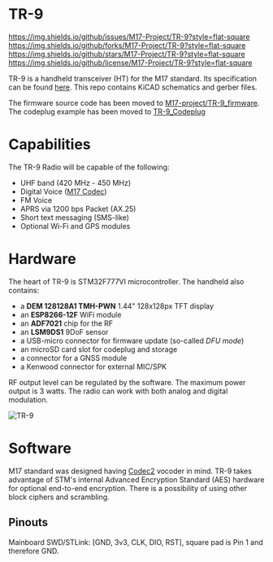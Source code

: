 # TR-9
https://img.shields.io/github/issues/M17-Project/TR-9?style=flat-square
https://img.shields.io/github/forks/M17-Project/TR-9?style=flat-square
https://img.shields.io/github/stars/M17-Project/TR-9?style=flat-square
https://img.shields.io/github/license/M17-Project/TR-9?style=flat-square

TR-9 is a handheld transceiver (HT) for the M17 standard. Its specification can be found [here](https://github.com/sp5wwp/M17_spec).
This repo contains KiCAD schematics and gerber files. 

The firmware source code has been moved to [M17-project/TR-9_firmware](https://github.com/m17-project/TR-9_firmware).
The codeplug example has been moved to [TR-9_Codeplug](https://github.com/M17-Project/codeplug)

# Capabilities
The TR-9 Radio will be capable of the following:
* UHF band (420 MHz - 450 MHz)
* Digital Voice ([M17 Codec](https://docs.m17project.org))
* FM Voice
* APRS via 1200 bps Packet (AX.25)
* Short text messaging (SMS-like)
* Optional Wi-Fi and GPS modules

# Hardware  
The heart of TR-9 is STM32F777VI microcontroller. The handheld also contains:  
*  a **DEM 128128A1 TMH-PWN** 1.44" 128x128px TFT display  
*  an **ESP8266-12F** WiFi module  
*  an **ADF7021** chip for the RF  
*  an **LSM9DS1** 9DoF sensor  
*  a USB-micro connector for firmware update (so-called *DFU mode*)  
*  an microSD card slot for codeplug and storage  
*  a connector for a GNSS module  
*  a Kenwood connector for external MIC/SPK  

RF output level can be regulated by the software. The maximum power output is 3 watts. The radio can work with both analog and digital modulation.  

![TR-9](https://raw.githubusercontent.com/sp5wwp/TR-9/master/front.png)

# Software
M17 standard was designed having [Codec2](https://github.com/drowe67/codec2) vocoder in mind. TR-9 takes advantage of STM's internal Advanced Encryption Standard (AES) hardware for optional end-to-end encryption. There is a possibility of using other block ciphers and scrambling.  


## Pinouts

Mainboard SWD/STLink: [GND, 3v3, CLK, DIO, RST], square pad is Pin 1 and therefore GND.
